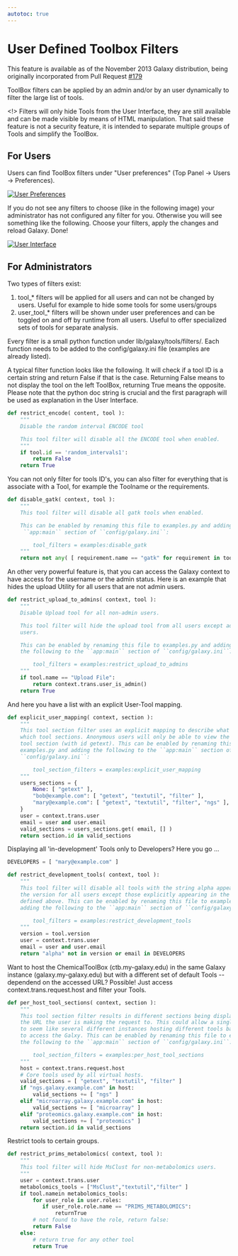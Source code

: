 ```yaml
---
autotoc: true
---
```



# User Defined Toolbox Filters

This feature is available as of the November 2013 Galaxy distribution, being originally incorporated from Pull Request [#179](https://bitbucket.org/galaxy/galaxy-central/pull-request/179/implement-the-ability-to-change-the-tool)

ToolBox filters can be applied by an admin and/or by an user dynamically to filter the large list of tools.

<!> 
Filters will only hide Tools from the User Interface, they are still available and can be made visible by means of HTML manipulation. That said these feature is not a security feature, it is intended to separate multiple groups of Tools and simplify the ToolBox. 

## For Users

Users can find ToolBox filters under "User preferences" (Top Panel -> Users -> Preferences).

<div class='center'> <a href='/src/attachment:user_preferences.png/index.md'><img src="/src/UserDefinedToolboxFilters/user_preferences.png" alt="User Preferences" /></a> </div>

If you do not see any filters to choose (like in the following image) your administrator has not configured any filter for you. Otherwise you will see something like the following. Choose your filters, apply the changes and reload Galaxy. Done!

<div class='center'> <a href='/src/attachment:toolbox_filter_ui.png/index.md'><img src="/src/UserDefinedToolboxFilters/toolbox_filter_ui.png" alt="User Interface" /></a> </div>



## For Administrators

Two types of filters exist:

1. tool_* filters will be applied for all users and can not be changed by users. Useful for example to hide some tools for some users/groups
2. user_tool_* filters will be shown under user preferences and can be toggled on and off by runtime from all users. Useful to offer specialized sets of tools for separate analysis.

Every filter is a small python function under lib/galaxy/tools/filters/. Each function needs to be added to the config/galaxy.ini file (examples are already listed).


A typical filter function looks like the following. It will check if a tool ID is a certain string and return False if that is the case.
Returning False means to not display the tool on the left ToolBox, returning True means the opposite.
Please note that the python doc string is crucial and the first paragraph will be used as explanation in the User Interface.

```python
def restrict_encode( content, tool ):
    """
    Disable the random interval ENCODE tool

    This tool filter will disable all the ENCODE tool when enabled.
    """
    if tool.id == 'random_intervals1':
        return False
    return True
```


You can not only filter for tools ID's, you can also filter for everything that is associate with a Tool, for example the Toolname or the requirements.

```python
def disable_gatk( context, tool ):
    """
    This tool filter will disable all gatk tools when enabled.

    This can be enabled by renaming this file to examples.py and adding the following to the
     ``app:main`` section of ``config/galaxy.ini``:

        tool_filters = examples:disable_gatk
    """
    return not any( [ requirement.name == "gatk" for requirement in tool.requirements ] )
```


An other very powerful feature is, that you can access the Galaxy context to have access for the username or the admin status.
Here is an example that hides the upload Utility for all users that are not admin users.

```python
def restrict_upload_to_admins( context, tool ):
    """
    Disable Upload tool for all non-admin users.

    This tool filter will hide the upload tool from all users except admin
    users.

    This can be enabled by renaming this file to examples.py and adding
    the following to the ``app:main`` section of ``config/galaxy.ini``:

        tool_filters = examples:restrict_upload_to_admins
    """
    if tool.name == "Upload File":
        return context.trans.user_is_admin()
    return True
```


And here you have a list with an explicit User-Tool mapping.

```python
def explicit_user_mapping( context, section ):
    """
    This tool section filter uses an explicit mapping to describe what users can view
    which tool sections. Anonymous users will only be able to view the "Get Data"
    tool section (with id getext). This can be enabled by renaming this file to
    examples.py and adding the following to the ``app:main`` section of
    ``config/galaxy.ini``:

        tool_section_filters = examples:explicit_user_mapping
    """
    users_sections = {
        None: [ "getext" ],
        "bob@example.com": [ "getext", "textutil", "filter" ],
        "mary@example.com": [ "getext", "textutil", "filter", "ngs" ],
    }
    user = context.trans.user
    email = user and user.email
    valid_sections = users_sections.get( email, [] )
    return section.id in valid_sections
```


Displaying all 'in-development' Tools only to Developers? Here you go ...

```python
DEVELOPERS = [ "mary@example.com" ]

def restrict_development_tools( context, tool ):
    """
    This tool filter will disable all tools with the string alpha appearing in
    the version for all users except those explicitly appearing in the DEVELOPERS list
    defined above. This can be enabled by renaming this file to examples.py and
    adding the following to the ``app:main`` section of ``config/galaxy.ini``:

        tool_filters = examples:restrict_development_tools
    """
    version = tool.version
    user = context.trans.user
    email = user and user.email
    return "alpha" not in version or email in DEVELOPERS
```


Want to host the ChemicalToolBox (ctb.my-galaxy.edu) in the same Galaxy instance (galaxy.my-galaxy.edu)
but with a different set of default Tools -- dependend on the accessed URL?
Possible! Just access context.trans.request.host and filter your Tools.

```python
def per_host_tool_sections( context, section ):
    """
    This tool section filter results in different sections being display based on
    the URL the user is making the request to. This could allow a single Galaxy instance
    to seem like several different instances hosting different tools based on the URL used
    to access the Galxy. This can be enabled by renaming this file to examples.py and adding
    the following to the ``app:main`` section of ``config/galaxy.ini``:

        tool_section_filters = examples:per_host_tool_sections
    """
    host = context.trans.request.host
    # Core tools used by all virtual hosts.
    valid_sections = [ "getext", "textutil", "filter" ]
    if "ngs.galaxy.example.com" in host:
        valid_sections += [ "ngs" ]
    elif "microarray.galaxy.example.com" in host:
        valid_sections += [ "microarray" ]
    elif "proteomics.galaxy.example.com" in host:
        valid_sections += [ "proteomics" ]
    return section.id in valid_sections
```


Restrict tools to certain groups.

```python
def restrict_prims_metabolomics( context, tool ):
    """
    This tool filter will hide MsClust for non-metabolomics users.
    """
    user = context.trans.user
    metabolomics_tools = ["MsClust","textutil","filter" ]
    if tool.namein metabolomics_tools:
        for user_role in user.roles:
           if user_role.role.name == "PRIMS_METABOLOMICS":
               returnTrue
        # not found to have the role, return false:
        return False
    else:
        # return true for any other tool
        return True
```

